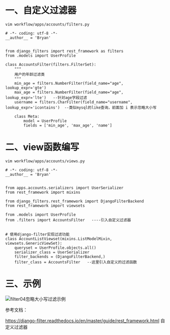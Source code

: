 # 一、自定义过滤器
```
vim workflow/apps/accounts/filters.py
```
```
# -*- coding: utf-8 -*-
__author__ = 'Bryan'


from django_filters import rest_framework as filters
from .models import UserProfile

class AccountsFilter(filters.FilterSet):
    """
    用户的年龄过滤类
    """
    min_age = filters.NumberFilter(field_name="age", lookup_expr='gte')
    max_age = filters.NumberFilter(field_name="age", lookup_expr='lte')   --针对age字段过滤
    username = filters.CharFilter(field_name="username", lookup_expr='icontains')  --类似mysql的like查询，前面加 i 表示忽略大小写

    class Meta:
        model = UserProfile
        fields = ['min_age', 'max_age', 'name']
```
# 二、view函数编写
```
vim workflow/apps/accounts/views.py
```
```
# -*- coding: utf-8 -*-
__author__ = 'Bryan'


from apps.accounts.serializers import UserSerializer
from rest_framework import mixins

from django_filters.rest_framework import DjangoFilterBackend
from rest_framework import viewsets

from .models import UserProfile
from .filters import AccountsFilter   ----引入自定义过滤器


# 使用django-filter实现过滤功能
class AccountListViewset(mixins.ListModelMixin, viewsets.GenericViewSet):
    queryset = UserProfile.objects.all()
    serializer_class = UserSerializer
    filter_backends = (DjangoFilterBackend,)
    filter_class = AccountsFilter   --这里引入自定义的过滤函数
```

# 三、示例

  ![filter04忽略大小写过滤示例](https://github.com/Lancger/study_new/blob/master/images/filter04.png)


参考文档：

https://django-filter.readthedocs.io/en/master/guide/rest_framework.html   自定义过滤器
